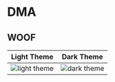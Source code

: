 # DMA

## WOOF

|               **Light Theme**                |               **Dark Theme**               |
|:--------------------------------------------:|:------------------------------------------:|
| ![light theme](../images/woof-light-ext.png) | ![dark theme](../images/woof-dark-ext.png) |
